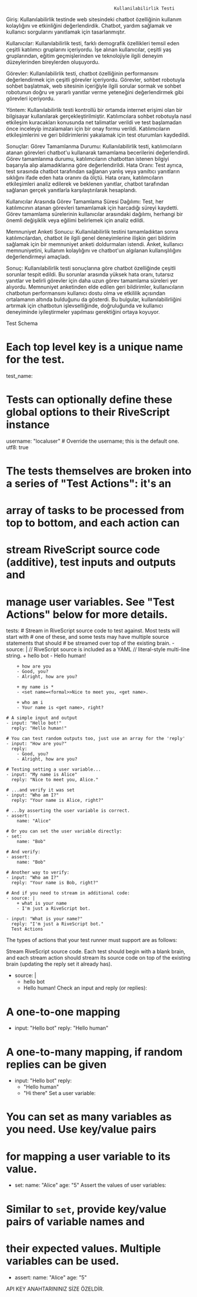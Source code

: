 

                                             Kullanilabilirlik Testi

Giriş: Kullanılabilirlik testinde web sitesindeki chatbot özelliğinin kullanım kolaylığını ve etkinliğini değerlendirdik. Chatbot, yardım sağlamak ve kullanıcı sorgularını yanıtlamak için tasarlanmıştır.

Kullanıcılar: Kullanılabilirlik testi, farklı demografik özellikleri temsil eden çeşitli katılımcı gruplarını içeriyordu. İşe alınan kullanıcılar, çeşitli yaş gruplarından, eğitim geçmişlerinden ve teknolojiyle ilgili deneyim düzeylerinden bireylerden oluşuyordu.

Görevler: Kullanılabilirlik testi, chatbot özelliğinin performansını değerlendirmek için çeşitli görevler içeriyordu. Görevler, sohbet robotuyla sohbet başlatmak, web sitesinin içeriğiyle ilgili sorular sormak ve sohbet robotunun doğru ve yararlı yanıtlar verme yeteneğini değerlendirmek gibi görevleri içeriyordu.

Yöntem: Kullanılabilirlik testi kontrollü bir ortamda internet erişimi olan bir bilgisayar kullanılarak gerçekleştirilmiştir. Katılımcılara sohbet robotuyla nasıl etkileşim kuracakları konusunda net talimatlar verildi ve test başlamadan önce inceleyip imzalamaları için bir onay formu verildi. Katılımcıların etkileşimlerini ve geri bildirimlerini yakalamak için test oturumları kaydedildi.

Sonuçlar:
Görev Tamamlanma Durumu: Kullanılabilirlik testi, katılımcıların atanan görevleri chatbot'u kullanarak tamamlama becerilerini değerlendirdi. Görev tamamlanma durumu, katılımcıların chatbottan istenen bilgiyi başarıyla alıp alamadıklarına göre değerlendirildi.
Hata Oranı: Test ayrıca, test sırasında chatbot tarafından sağlanan yanlış veya yanıltıcı yanıtların sıklığını ifade eden hata oranını da ölçtü. Hata oranı, katılımcıların etkileşimleri analiz edilerek ve beklenen yanıtlar, chatbot tarafından sağlanan gerçek yanıtlarla karşılaştırılarak hesaplandı.

Kullanıcılar Arasında Görev Tamamlama Süresi Dağılımı: Test, her katılımcının atanan görevleri tamamlamak için harcadığı süreyi kaydetti. Görev tamamlama sürelerinin kullanıcılar arasındaki dağılımı, herhangi bir önemli değişiklik veya eğilimi belirlemek için analiz edildi.

Memnuniyet Anketi Sonucu: Kullanılabilirlik testini tamamladıktan sonra katılımcılardan, chatbot ile ilgili genel deneyimlerine ilişkin geri bildirim sağlamak için bir memnuniyet anketi doldurmaları istendi. Anket, kullanıcı memnuniyetini, kullanım kolaylığını ve chatbot'un algılanan kullanışlılığını değerlendirmeyi amaçladı.

Sonuç: Kullanılabilirlik testi sonuçlarına göre chatbot özelliğinde çeşitli sorunlar tespit edildi. Bu sorunlar arasında yüksek hata oranı, tutarsız yanıtlar ve belirli görevler için daha uzun görev tamamlama süreleri yer alıyordu. Memnuniyet anketinden elde edilen geri bildirimler, kullanıcıların chatbotun performansını kullanıcı dostu olma ve etkililik açısından ortalamanın altında bulduğunu da gösterdi. Bu bulgular, kullanılabilirliğini artırmak için chatbotun işlevselliğinde, doğruluğunda ve kullanıcı deneyiminde iyileştirmeler yapılması gerektiğini ortaya koyuyor.

Test Schema 
# Each top level key is a unique name for the test.
test_name:
  # Tests can optionally define these global options to their RiveScript instance
  username: "localuser"  # Override the username; this is the default one.
  utf8: true

  # The tests themselves are broken into a series of "Test Actions": it's an
  # array of tasks to be processed from top to bottom, and each action can
  # stream RiveScript source code (additive), test inputs and outputs and
  # manage user variables. See "Test Actions" below for more details.
  tests:
    # Stream in RiveScript source code to test against. Most tests will start with
    # one of these, and some tests may have multiple source statements that should
    # be streamed over top of the existing brain.
    - source: |
        // RiveScript source is included as a YAML
        // literal-style multi-line string.
        + hello bot
        - Hello human!

        + how are you
        - Good, you?
        - Alright, how are you?

        + my name is *
        - <set name=<formal>>Nice to meet you, <get name>.

        + who am i
        - Your name is <get name>, right?

    # A simple input and output
    - input: "Hello bot!"
      reply: "Hello human!"

    # You can test random outputs too, just use an array for the 'reply'
    - input: "How are you?"
      reply:
        - Good, you?
        - Alright, how are you?

    # Testing setting a user variable...
    - input: "My name is Alice"
      reply: "Nice to meet you, Alice."

    # ...and verify it was set
    - input: "Who am I?"
      reply: "Your name is Alice, right?"

    # ...by asserting the user variable is correct.
    - assert:
        name: "Alice"

    # Or you can set the user variable directly:
    - set:
        name: "Bob"

    # And verify:
    - assert:
        name: "Bob"

    # Another way to verify:
    - input: "Who am I?"
      reply: "Your name is Bob, right?"

    # And if you need to stream in additional code:
    - source: |
        + what is your name
        - I'm just a RiveScript bot.

    - input: "What is your name?"
      reply: "I'm just a RiveScript bot."
      Test Actions
The types of actions that your test runner must support are as follows:

Stream RiveScript source code. Each test should begin with a blank brain, and each stream action should stream its source code on top of the existing brain (updating the reply set it already has).

- source: |
  + hello bot
  - Hello human!
Check an input and reply (or replies):

# A one-to-one mapping
- input: "Hello bot"
  reply: "Hello human"

# A one-to-many mapping, if random replies can be given
- input: "Hello bot"
  reply:
    - "Hello human"
    - "Hi there"
Set a user variable:

# You can set as many variables as you need. Use key/value pairs
# for mapping a user variable to its value.
- set:
    name: "Alice"
    age: "5"
Assert the values of user variables:

# Similar to `set`, provide key/value pairs of variable names and
# their expected values. Multiple variables can be used.
- assert:
    name: "Alice"
    age: "5"


 API KEY ANAHTARININIZ SİZE ÖZELDİR.

